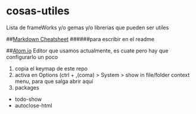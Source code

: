# cosas-utiles
Lista de frameWorks y/o gemas y/o librerias que pueden ser utiles

##[Markdown Cheatsheet](https://github.com/adam-p/markdown-here/wiki/Markdown-Cheatsheet)
######para escribir en el readme


##[Atom.io](https://atom.io/)
Editor que usamos actualmente, es cuate pero hay que configurarlo un poco

1. copia el keymap de este repo
2. activa en Options (ctrl + ,(coma) > System > show in file/folder context menu, para que salga abrir aquí
3. packages
  * todo-show
  * autoclose-html
